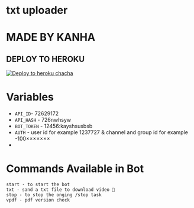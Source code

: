 # txt uploader

# MADE BY KANHA


## DEPLOY TO HEROKU


[![Deploy to heroku chacha](https://www.herokucdn.com/deploy/button.svg)](https://dashboard.heroku.com/new?template=https://github.com/Soninkuwal/txt02)

# Variables

- `API_ID`- 72629172
- `API_HASH` - 726nwhsyw
- `BOT_TOKEN` - 12456:kayshsusbsb
- `AUTH` - user id for example 1237727 & channel and group id for example -100×××××××
-

# Commands Available in Bot 
```
start - to start the bot
txt - sand a txt file to download video 📸
stop - to stop the onging /stop task
vpdf - pdf version check 
```
